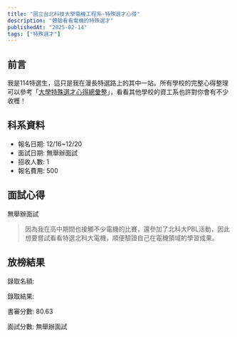 ```yaml
---
title: "國立台北科技大學電機工程系-特殊選才心得"
description: "體驗看看電機的特殊選才"
publishedAt: "2025-02-14"
tags: ["特殊選才"]
---
```


## 前言

我是114特選生，這只是我在漫長特選路上的其中一站。所有學校的完整心得整理可以參考「[大學特殊選才心得總彙整](/blogs/special)」，看看其他學校的資工系也許對你會有不少收穫！

## 科系資料

- 報名日期: 12/16~12/20
- 面試日期: 無舉辦面試
- 招收人數: 1
- 報名費用: 500

## 面試心得

無舉辦面試

> 因為我在高中期間也接觸不少電機的比賽，還參加了北科大PBL活動，因此想要嘗試看看特選北科大電機，順便驗證自己在電機領域的學習成果。

## 放榜結果

錄取名額:

錄取結果:

書審分數: 80.63

面試分數: 無舉辦面試

